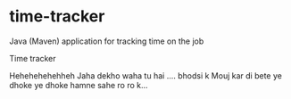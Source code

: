 # time-tracker
Java (Maven) application for tracking time on the job

Time tracker

Hehehehehehheh
Jaha dekho waha tu hai ....
bhodsi k
Mouj kar di bete
ye dhoke
ye dhoke
hamne sahe ro ro k...
